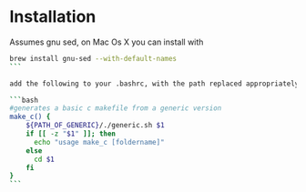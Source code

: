# Installation

Assumes gnu sed, on Mac Os X you can install with  

````bash
brew install gnu-sed --with-default-names
```

add the following to your .bashrc, with the path replaced appropriately, and source it

```bash
#generates a basic c makefile from a generic version
make_c() {
    ${PATH_OF_GENERIC}/./generic.sh $1
    if [[ -z "$1" ]]; then
      echo "usage make_c [foldername]"
    else
      cd $1
    fi
}
```
